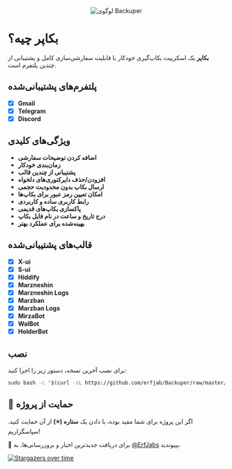<div align="center">  
  <img src="https://github.com/user-attachments/assets/16cc16e2-f1e5-4ae8-9b5f-bbea33fa39bd" alt="لوگوی Backuper" />  
</div>  

# بکاپر چیه؟  
**بکاپر** یک اسکریپت بکاپ‌گیری خودکار با قابلیت سفارشی‌سازی کامل و پشتیبانی از چندین پلتفرم است.  

## پلتفرم‌های پشتیبانی‌شده  

- [x] **Gmail**  
- [x] **Telegram**  
- [x] **Discord**  

## ویژگی‌های کلیدی  

- **اضافه کردن توضیحات سفارشی**  
- **زمان‌بندی خودکار**  
- **پشتیبانی از چندین قالب**  
- **افزودن/حذف دایرکتوری‌های دلخواه**  
- **ارسال بکاپ بدون محدودیت حجمی**  
- **امکان تعیین رمز عبور برای بکاپ‌ها**  
- **رابط کاربری ساده و کاربردی**  
- **پاکسازی بکاپ‌های قدیمی**  
- **درج تاریخ و ساعت در نام فایل بکاپ**  
- **بهینه‌شده برای عملکرد بهتر**  

## قالب‌های پشتیبانی‌شده  

- [x] **X-ui**  
- [x] **S-ui**
- [x] **Hiddify**
- [x] **Marzneshin**  
- [x] **Marzneshin Logs**  
- [x] **Marzban**  
- [x] **Marzban Logs**  
- [x] **MirzaBot**  
- [x] **WalBot**  
- [x] **HolderBot**  

## نصب  

برای نصب آخرین نسخه، دستور زیر را اجرا کنید:  

```bash  
sudo bash -c "$(curl -sL https://github.com/erfjab/Backuper/raw/master/backuper.sh)"  
```  

## 💙 حمایت از پروژه  

اگر این پروژه برای شما مفید بوده، با دادن یک **ستاره (⭐)** از آن حمایت کنید. سپاسگزاریم!  

🔹 برای دریافت جدیدترین اخبار و بروزرسانی‌ها، به [@ErfJabs](https://t.me/erfjabs) بپیوندید.  

[![Stargazers over time](https://starchart.cc/erfjab/Backuper.svg?variant=adaptive)](https://starchart.cc/erfjab/Backuper)  